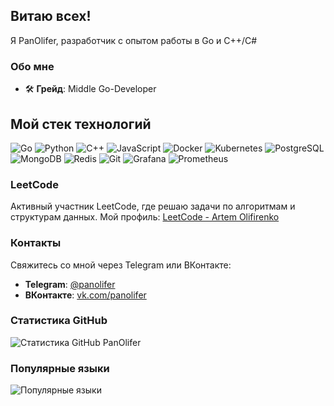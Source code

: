 ## Витаю всех!

Я PanOlifer, разработчик с опытом работы в Go и C++/C#

### Обо мне
- 🛠️ **Грейд**: Middle Go-Developer

## Мой стек технологий
![Go](https://img.shields.io/badge/Go-1.22-blue)
![Python](https://img.shields.io/badge/Python-3.8-blue)
![C++](https://img.shields.io/badge/C++-17-blue)
![JavaScript](https://img.shields.io/badge/JavaScript-ES6-yellow)
![Docker](https://img.shields.io/badge/Docker-20.10-blue)
![Kubernetes](https://img.shields.io/badge/Kubernetes-1.21-blue)
![PostgreSQL](https://img.shields.io/badge/PostgreSQL-13-blue)
![MongoDB](https://img.shields.io/badge/MongoDB-4.4-green)
![Redis](https://img.shields.io/badge/Redis-6.2-red)
![Git](https://img.shields.io/badge/Git-2.31-red)
![Grafana](https://img.shields.io/badge/Grafana-7.5-orange)
![Prometheus](https://img.shields.io/badge/Prometheus-2.26-orange)

### LeetCode
Активный участник LeetCode, где решаю задачи по алгоритмам и структурам данных. Мой профиль: [LeetCode - Artem Olifirenko](https://leetcode.com/u/Artem-Olifirenko/)

### Контакты
Свяжитесь со мной через Telegram или ВКонтакте:

- **Telegram**: [@panolifer](https://t.me/panolifer)
- **ВКонтакте**: [vk.com/panolifer](https://vk.com/panolifer)

### Статистика GitHub
![Статистика GitHub PanOlifer](https://github-readme-stats.vercel.app/api?username=PanOlifer&show_icons=true&theme=radical)

### Популярные языки
![Популярные языки](https://github-readme-stats.vercel.app/api/top-langs/?username=PanOlifer&layout=compact&theme=radical)


